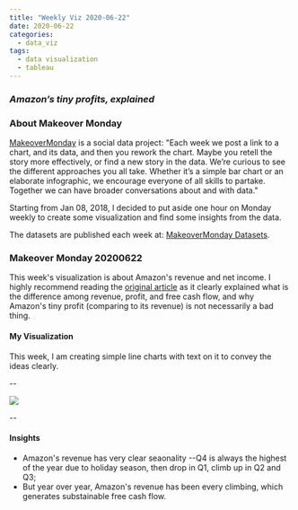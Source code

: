 ```yaml
---
title: "Weekly Viz 2020-06-22"
date: 2020-06-22
categories:
  - data_viz
tags:
  - data visualization
  - tableau
---
```


### *Amazon’s tiny profits, explained*


### About Makeover Monday

[MakeoverMonday](http://www.makeovermonday.co.uk/) is a social data project:
"Each week we post a link to a chart, and its data, and then you rework the chart.
Maybe you retell the story more effectively, or find a new story in the data.
We’re curious to see the different approaches you all take. Whether it’s a simple bar chart or an elaborate infographic, we encourage everyone of all skills to partake.
Together we can have broader conversations about and with data."

Starting from Jan 08, 2018, I decided to put aside one hour on Monday weekly to create some visualization and find some insights from the data.

The datasets are published each week at: [MakeoverMonday Datasets](http://www.makeovermonday.co.uk/data/).

### Makeover Monday 20200622

This week's visualization is about Amazon's revenue and net income. I highly recommend reading the [original article](https://www.vox.com/recode/2019/8/21/20826405/amazons-profits-revenue-free-cash-flow-explained-charts) as it clearly explained what is the difference among revenue, profit, and free cash flow, and why Amazon's tiny profit (comparing to its revenue) is not necessarily a bad thing.  

#### My Visualization

This week, I am creating simple line charts with text on it to convey the ideas clearly.  

--  

<div class='tableauPlaceholder' id='viz1592881467220' style='position: relative'>
<noscript><a href='#'>
  <img alt=' ' src='https:&#47;&#47;public.tableau.com&#47;static&#47;images&#47;Ma&#47;MakeOverMonday2020622AmazonsTinyProfitsExplained&#47;Amazonstinyprofitsexplained&#47;1_rss.png' style='border: none' />
</a></noscript>
<object class='tableauViz'  style='display:none;'>
  <param name='host_url' value='https%3A%2F%2Fpublic.tableau.com%2F' />
  <param name='embed_code_version' value='3' />
  <param name='site_root' value='' />
  <param name='name' value='MakeOverMonday2020622AmazonsTinyProfitsExplained&#47;Amazonstinyprofitsexplained' />
  <param name='tabs' value='no' />
  <param name='toolbar' value='yes' />
  <param name='static_image' value='https:&#47;&#47;public.tableau.com&#47;static&#47;images&#47;Ma&#47;MakeOverMonday2020622AmazonsTinyProfitsExplained&#47;Amazonstinyprofitsexplained&#47;1.png' />
  <param name='animate_transition' value='yes' />
  <param name='display_static_image' value='yes' />
  <param name='display_spinner' value='yes' />
  <param name='display_overlay' value='yes' />
  <param name='display_count' value='yes' />
  <param name='language' value='en' />
</object></div>        
<script type='text/javascript'>    
  var divElement = document.getElementById('viz1592881467220');     
  var vizElement = divElement.getElementsByTagName('object')[0];         
  if ( divElement.offsetWidth > 800 ) { vizElement.style.width='800px';vizElement.style.height='627px';} else if ( divElement.offsetWidth > 500 ) { vizElement.style.width='800px';vizElement.style.height='627px';} else { vizElement.style.width='100%';vizElement.style.height='727px';}          
  var scriptElement = document.createElement('script');           
  scriptElement.src = 'https://public.tableau.com/javascripts/api/viz_v1.js';    
  vizElement.parentNode.insertBefore(scriptElement, vizElement);           
</script>
  
  
--  

#### Insights
* Amazon's revenue has very clear seaonality --Q4 is always the highest of the year due to holiday season, then drop in Q1, climb up in Q2 and Q3;  
* But year over year, Amazon's revenue has been every climbing, which generates substainable free cash flow.  

